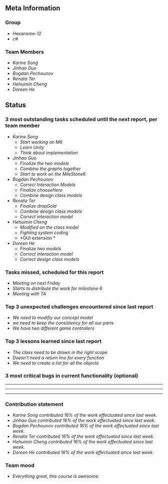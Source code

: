 ## Meta Information

### Group

 * Hexanome-*12*
 * *c#*

### Team Members

 * *Karine Song*
 * *Jinhao Guo*
 * *Bogdan Pechounov*
 * *Renata Ter*
 * *Hehuimin Cheng*
 * *Doreen He*

## Status

### 3 most outstanding tasks scheduled until the next report, per team member

 * *Karine Song*
   * *Start working on M6*
   * *Learn Unity*
   * *Think about implementation*
 * *Jinhao Guo*
   * *Finalize the two models*
   * *Combine the graphs together*
   * *Start to work on the MileStone6*
 * *Bogdan Pechounov*
   * *Correct Interaction Models*
   * *Finalize chooseHero*
   * *Combine design class models*
 * *Renata Ter*
   * *Finalize dropGold*
   * *Combine design class models*
   * *Correct interaction model*
 * *Hehuimin Cheng*
   * *Modified on the class model*
   * *Fighting system coding*
   * *GUI extension *
 * *Doreen He*
   * *Finalize two models*
   * *Correct interaction model*
   * *Correct design class models*

### Tasks missed, scheduled for this report

 * *Meeting on next Friday*
 * *Starts to distribute the work for milestone 6*
 * *Meeting with TA*

### Top 3 unexpected challenges encountered since last report

  * *We need to modifiy our concept model*
  * *we need to keep the consistency for all our parts*
  * *We have two different game controllers*

### Top 3 lessons learned since last report

 * *The class need to be drawn in the right scope*
 * *Doesn't need a return line for every function*
 * *We need to create a list for all the objects*

### 3 most critical bugs in current functionality (optional)

 * **
 * **
 * **

### Contribution statement

 * *Karine Song contributed 16% of the work effectuated since last week.*
 * *Jinhao Guo contributed 16% of the work effectuated since last week.*
 * *Bogdan Pechounov contributed 16% of the work effectuated since last week.*
 * *Renata Ter contributed 16% of the work effectuated since last week.*
 * *Hehuimin Cheng contributed 16% of the work effectuated since last week.*
 * *Doreen He contributed 16% of the work effectuated since last week.*

### Team mood

 * *Everything great, this course is awesome.*
